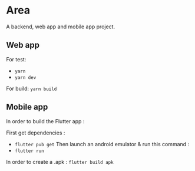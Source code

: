 
# Area

A backend, web app and mobile app project.

## Web app

For test:
- ```yarn```
- ```yarn dev```

For build: ```yarn build```

## Mobile app

In order to build the Flutter app :

First get dependencies :
- ```flutter pub get```
Then launch an android emulator & run this command :
- ```flutter run```

In order to create a .apk :
```flutter build apk```